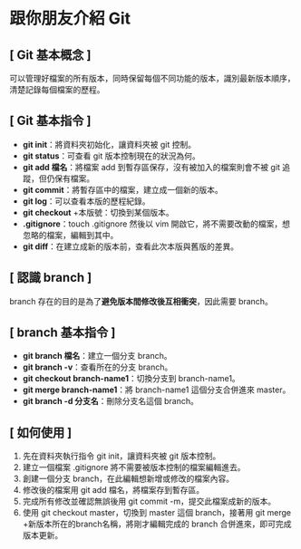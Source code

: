 # 跟你朋友介紹 Git
## [ Git 基本概念 ]
可以管理好檔案的所有版本，同時保留每個不同功能的版本，識別最新版本順序，清楚記錄每個檔案的歷程。

## [ Git 基本指令 ]
* **git init**：將資料夾初始化，讓資料夾被 git 控制。
* **git status**：可查看 git 版本控制現在的狀況為何。
* **git add 檔名**：將檔案 add 到暫存區保存，沒有被加入的檔案則會不被 git 追蹤，但仍保有檔案。
* **git commit**：將暫存區中的檔案，建立成一個新的版本。
* **git log**：可以查看本版的歷程紀錄。
* **git checkout** +本版號：切換到某個版本。
* **.gitignore**：touch .gitignore 然後以 vim 開啟它，將不需要改動的檔案，想忽略的檔案，編輯到其中。
* **git diff**：在建立成新的版本前，查看此次本版與舊版的差異。

## [ 認識 branch ]
branch 存在的目的是為了**避免版本間修改後互相衝突**，因此需要 branch。

## [ branch 基本指令 ]
* **git branch 檔名**：建立一個分支 branch。
* **git branch -v**：查看所在的分支 branch。
* **git checkout branch-name1**：切換分支到 branch-name1。
* **git merge branch-name1**：將 branch-name1 這個分支合併進來 master。
* **git branch -d 分支名**：刪除分支名這個 branch。

## [ 如何使用 ]
1. 先在資料夾執行指令 git init，讓資料夾被 git 版本控制。
2. 建立一個檔案 .gitignore 將不需要被版本控制的檔案編輯進去。
3. 創建一個分支 branch，在此編輯想新增或修改的檔案內容。
4. 修改後的檔案用 git add 檔名，將檔案存到暫存區。
5. 完成所有修改並確認無誤後用 git commit -m，提交此檔案成新的版本。
6. 使用 git checkout master，切換到 master 這個 branch，接著用 git merge +新版本所在的branch名稱，將剛才編輯完成的 branch 合併進來，即可完成版本更新。
